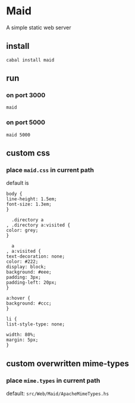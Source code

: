 Maid
====

A simple static web server

install
-------

    cabal install maid

run
---

### on port 3000

    maid

### on port 5000


    maid 5000

custom css
----------

### place `maid.css` in current path

default is

    body {
    line-height: 1.5em;
    font-size: 1.3em;
    }

      .directory a
    , .directory a:visited {
    color: grey;
    }

      a
    , a:visited {
    text-decoration: none;
    color: #222;
    display: block;
    background: #eee;
    padding: 3px;
    padding-left: 20px;
    }

    a:hover {
    background: #ccc;
    }

    li {
    list-style-type: none;

    width: 80%;
    margin: 5px;
    }


custom overwritten mime-types
-----------------------------

### place `mime.types` in current path

default: `src/Web/Maid/ApacheMimeTypes.hs`

